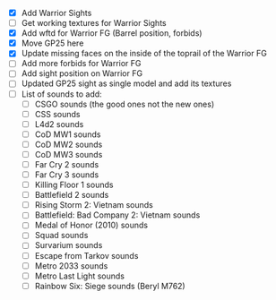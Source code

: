 - [x] Add Warrior Sights
- [ ] Get working textures for Warrior Sights 
- [x] Add wftd for Warrior FG (Barrel position, forbids)
- [x] Move GP25 here
- [x] Update missing faces on the inside of the toprail of the Warrior FG
- [ ] Add more forbids for Warrior FG
- [ ] Add sight position on Warrior FG
- [ ] Updated GP25 sight as single model and add its textures
- [ ] List of sounds to add:
	 - [ ] CSGO sounds (the good ones not the new ones)
	 - [ ] CSS sounds
	 - [ ] L4d2 sounds
	 - [ ] CoD MW1 sounds
	 - [ ] CoD MW2 sounds
	 - [ ] CoD MW3 sounds
	 - [ ] Far Cry 2 sounds
	 - [ ] Far Cry 3 sounds
	 - [ ] Killing Floor 1 sounds
	 - [ ] Battlefield 2 sounds
	 - [ ] Rising Storm 2: Vietnam sounds
	 - [ ] Battlefield: Bad Company 2: Vietnam sounds
	 - [ ] Medal of Honor (2010) sounds
	 - [ ] Squad sounds
	 - [ ] Survarium sounds
	 - [ ] Escape from Tarkov sounds
	 - [ ] Metro 2033 sounds
	 - [ ] Metro Last Light sounds
	 - [ ] Rainbow Six: Siege sounds (Beryl M762)